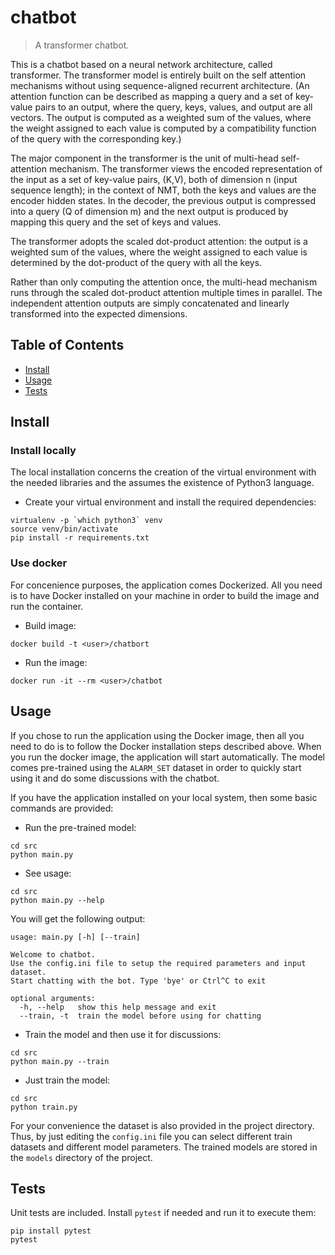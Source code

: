# chatbot

> A transformer chatbot.

This is a chatbot based on a neural network architecture, called transformer. The transformer model is
entirely built on the self attention mechanisms without using sequence-aligned recurrent architecture.
(An attention function can be described as mapping a query and a set of key-value pairs to an output, 
where the query, keys, values, and output are all vectors. The output is computed as a weighted 
sum of the values, where the weight assigned to each value is computed by a compatibility function 
of the query with the corresponding key.)

The major component in the transformer is the unit of multi-head self-attention mechanism. 
The transformer views the encoded representation of the input as a set of key-value pairs, (K,V), 
both of dimension n (input sequence length); in the context of NMT, both the keys and values are 
the encoder hidden states. In the decoder, the previous output is compressed into a query 
(Q of dimension m) and the next output is produced by mapping this query and the set of keys and values.

The transformer adopts the scaled dot-product attention: the output is a weighted sum of the values, 
where the weight assigned to each value is determined by the dot-product of the query with all the keys.

Rather than only computing the attention once, the multi-head mechanism runs through the scaled 
dot-product attention multiple times in parallel. The independent attention outputs are simply 
concatenated and linearly transformed into the expected dimensions.

## Table of Contents

- [Install](#install)
- [Usage](#usage)
- [Tests](#tests)


## Install
### Install locally
The local installation concerns the creation of the virtual environment with the needed libraries and the
assumes the existence of Python3 language.

- Create your virtual environment and install the required dependencies:

```
virtualenv -p `which python3` venv
source venv/bin/activate
pip install -r requirements.txt
``` 

### Use docker
For concenience purposes, the application comes Dockerized. All you need is to have Docker installed 
on your machine in order to build the image and run the container.

- Build image:

```
docker build -t <user>/chatbort
```

- Run the image:

```
docker run -it --rm <user>/chatbot
```


## Usage
If you chose to run the application using the Docker image, then all you need to do is to follow the 
Docker installation steps described above. When you run the docker image, the application will start 
automatically. The model comes pre-trained using the `ALARM_SET` dataset in order to quickly start using
it and do some discussions with the chatbot.

If you have the application installed on your local system, then some basic commands are provided:

- Run the pre-trained model:

```
cd src
python main.py
```

- See usage:

```
cd src
python main.py --help
```

You will get the following output:

```
usage: main.py [-h] [--train]

Welcome to chatbot.
Use the config.ini file to setup the required parameters and input dataset.
Start chatting with the bot. Type 'bye' or Ctrl^C to exit

optional arguments:
  -h, --help   show this help message and exit
  --train, -t  train the model before using for chatting
```

- Train the model and then use it for discussions:

```
cd src
python main.py --train
```

- Just train the model:

```
cd src
python train.py
```

For your convenience the dataset is also provided in the project directory. Thus, by just editing the
`config.ini` file you can select different train datasets and different model parameters. The trained 
models are stored in the `models` directory of the project.


## Tests
Unit tests are included. Install `pytest` if needed and run it to execute them:

```
pip install pytest
pytest
```
